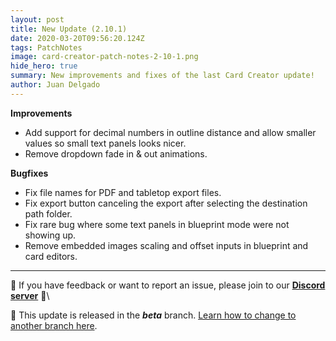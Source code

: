 ```yaml
---
layout: post
title: New Update (2.10.1)
date: 2020-03-20T09:56:20.124Z
tags: PatchNotes
image: card-creator-patch-notes-2-10-1.png
hide_hero: true
summary: New improvements and fixes of the last Card Creator update!
author: Juan Delgado
---
```

<!--StartFragment-->

**Improvements**

* Add support for decimal numbers in outline distance and allow smaller values so small text panels looks nicer.
* Remove dropdown fade in & out animations.



**Bugfixes**

* Fix file names for PDF and tabletop export files.
* Fix export button canceling the export after selecting the destination path folder.
* Fix rare bug where some text panels in blueprint mode were not showing up.
* Remove embedded images scaling and offset inputs in blueprint and card editors.

---

📌 If you have feedback or want to report an issue, please join to our **[Discord server](http://discord.gg/pixelatto)** 💬\

📌 This update is released in the ***beta*** branch. [Learn how to change to another branch here](/blog/beta-and-legacy-versions).
